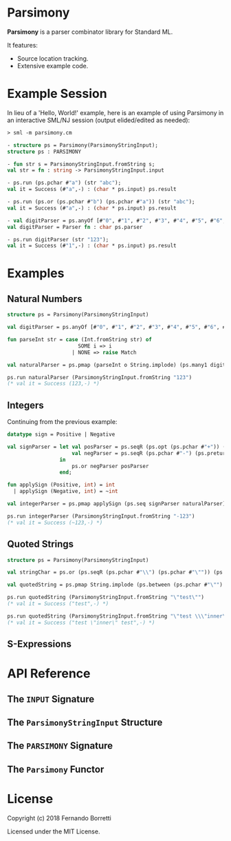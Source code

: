 # Parsimony

**Parsimony** is a parser combinator library for Standard ML.

It features:

- Source location tracking.
- Extensive example code.

# Example Session

In lieu of a 'Hello, World!' example, here is an example of using Parsimony in
an interactive SML/NJ session (output elided/edited as needed):

~~~sml
> sml -m parsimony.cm

- structure ps = Parsimony(ParsimonyStringInput);
structure ps : PARSIMONY

- fun str s = ParsimonyStringInput.fromString s;
val str = fn : string -> ParsimonyStringInput.input

- ps.run (ps.pchar #"a") (str "abc");
val it = Success (#"a",-) : (char * ps.input) ps.result

- ps.run (ps.or (ps.pchar #"b") (ps.pchar #"a")) (str "abc");
val it = Success (#"a",-) : (char * ps.input) ps.result

- val digitParser = ps.anyOf [#"0", #"1", #"2", #"3", #"4", #"5", #"6", #"7", #"8", #"9"];
val digitParser = Parser fn : char ps.parser

- ps.run digitParser (str "123");
val it = Success (#"1",-) : (char * ps.input) ps.result
~~~

# Examples

## Natural Numbers

~~~sml
structure ps = Parsimony(ParsimonyStringInput)

val digitParser = ps.anyOf [#"0", #"1", #"2", #"3", #"4", #"5", #"6", #"7", #"8", #"9"]

fun parseInt str = case (Int.fromString str) of
                       SOME i => i
                     | NONE => raise Match

val naturalParser = ps.pmap (parseInt o String.implode) (ps.many1 digitParser)

ps.run naturalParser (ParsimonyStringInput.fromString "123")
(* val it = Success (123,-) *)
~~~

## Integers

Continuing from the previous example:

~~~sml
datatype sign = Positive | Negative

val signParser = let val posParser = ps.seqR (ps.opt (ps.pchar #"+")) (ps.preturn Positive)
                     val negParser = ps.seqR (ps.pchar #"-") (ps.preturn Negative)
                 in
                     ps.or negParser posParser
                 end;

fun applySign (Positive, int) = int
  | applySign (Negative, int) = ~int

val integerParser = ps.pmap applySign (ps.seq signParser naturalParser)

ps.run integerParser (ParsimonyStringInput.fromString "-123")
(* val it = Success (~123,-) *)
~~~

## Quoted Strings

~~~sml
structure ps = Parsimony(ParsimonyStringInput)

val stringChar = ps.or (ps.seqR (ps.pchar #"\\") (ps.pchar #"\"")) (ps.noneOf [#"\""])

val quotedString = ps.pmap String.implode (ps.between (ps.pchar #"\"") (ps.many stringChar) (ps.pchar #"\""))

ps.run quotedString (ParsimonyStringInput.fromString "\"test\"")
(* val it = Success ("test",-) *)

ps.run quotedString (ParsimonyStringInput.fromString "\"test \\\"inner\\\" test\"")
(* val it = Success ("test \"inner\" test",-) *)
~~~

## S-Expressions

# API Reference

## The `INPUT` Signature

## The `ParsimonyStringInput` Structure

## The `PARSIMONY` Signature

## The `Parsimony` Functor

# License

Copyright (c) 2018 Fernando Borretti

Licensed under the MIT License.
